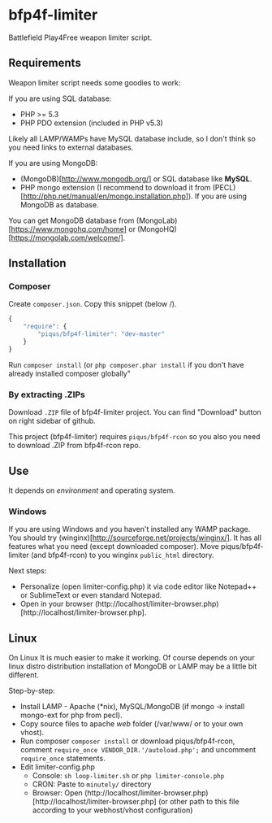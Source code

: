 bfp4f-limiter
=============

Battlefield Play4Free weapon limiter script.

## Requirements ##

Weapon limiter script needs some goodies to work:

If you are using SQL database:

* PHP >= 5.3
* PHP PDO extension (included in PHP v5.3)

Likely all LAMP/WAMPs have MySQL database include, so I don't think so you need links to external databases.

If you are using MongoDB: 

* (MongoDB)[http://www.mongodb.org/] or SQL database like **MySQL**.
* PHP mongo extension (I recommend to download it from (PECL)[http://php.net/manual/en/mongo.installation.php]). If you are using MongoDB as database.

You can get MongoDB database from (MongoLab)[https://www.mongohq.com/home] or (MongoHQ)[https://mongolab.com/welcome/]. 

## Installation ##

### Composer ###

Create `composer.json`. Copy this snippet (below \/). 

```js
{
	"require": {
		"piqus/bfp4f-limiter": "dev-master"
	}
}
```

Run `composer install` (or `php composer.phar install` if you don't have already installed composer globally"

### By extracting .ZIPs ###

Download `.ZIP` file of bfp4f-limiter project. You can find "Download" button on right sidebar of github.

This project (bfp4f-limiter) requires `piqus/bfp4f-rcon` so you also you need to download .ZIP from bfp4f-rcon repo.

## Use ##

It depends on *environment* and operating system.

### Windows ###

If you are using Windows and you haven't installed any WAMP package. You should try (winginx)[http://sourceforge.net/projects/winginx/]. It has all features what you need (except downloaded composer). Move piqus/bfp4f-limiter (and bfp4f-rcon) to you winginx `public_html` directory. 

Next steps:

* Personalize (open limiter-config.php) it via code editor like Notepad++ or SublimeText or even standard Notepad. 
* Open in your browser (http://localhost/limiter-browser.php)[http://localhost/limiter-browser.php].

## Linux ##

On Linux It is much easier to make it working. 
Of course depends on your linux distro distribution installation of MongoDB or LAMP may be a little bit different. 

Step-by-step:

* Install LAMP - Apache (*nix), MySQL/MongoDB (if mongo -> install mongo-ext for php from pecl).
* Copy source files to apache *web* folder (/var/www/ or to your own vhost).
* Run composer `composer install` or download piqus/bfp4f-rcon, 
comment `require_once VENDOR_DIR.'/autoload.php';`  and uncomment `require_once` statements.
* Edit limiter-config.php
	* Console: `sh loop-limiter.sh` or `php limiter-console.php`
	* CRON: Paste to `minutely/` directory
	* Browser: Open (http://localhost/limiter-browser.php)[http://localhost/limiter-browser.php] 
	(or other path to this file according to your webhost/vhost configuration)


